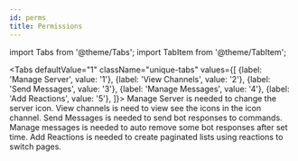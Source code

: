```yaml
---
id: perms
title: Permissions
---
```


import Tabs from '@theme/Tabs';
import TabItem from '@theme/TabItem';

<Tabs
  defaultValue="1"
  className="unique-tabs"
  values={[
    {label: 'Manage Server', value: '1'},
    {label: 'View Channels', value: '2'},
    {label: 'Send Messages', value: '3'},
    {label: 'Manage Messages', value: '4'},
    {label: 'Add Reactions', value: '5'},
  ]}>
  <TabItem value="1">Manage Server is needed to change the server icon.</TabItem>
  <TabItem value="2">View channels is need to view see the icons in the icon channel.</TabItem>
  <TabItem value="3">Send Messages is needed to send bot responses to commands.</TabItem>
  <TabItem value="4">Manage messages is needed to auto remove some bot responses after set time.</TabItem>
  <TabItem value="5">Add Reactions is needed to create paginated lists using reactions to switch pages.</TabItem>
</Tabs>